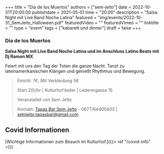 +++
title = "Dia de los Muertos"
authors = ["sem-jeito"]
date = 2022-10-31T20:00:00
publishdate = 2021-05-01
time = "20:00"
description = "Salsa Night mit Live Band Noche Latina"
featured = "img/events/2022-10-31_SemJeito_Halloween.pdf"
featuredVideo = ""
featuredVimeo = ""
linktitle = ""
type = "event"
tags = ["kabarett und dinner"]
draft = false
+++

### Dia de los Muertos
**Salsa Night mit Live Band Noche Latina und im Anschluss Latino Beats mit Dj Ramon MX**  

Feiert mit uns den Tag der Toten die ganze Nacht.  Tanzt zu lateinamerikanischen Klängen und genießt Rhythmus und Bewegung. 


>Eintritt: 7€, Mit Verkleidung 5€
>
>Start 20Uhr | Kulturhof:keller | Lederergasse 15
>
>Veranstaltet von Sem Je!to
>
>Kontakt: [Tapas Bar Sem Je!to](https://sem-jeito.at) - 0677/64405403 | semjeito.tapasbar@gmail.com



## Covid Informationen

[Wichtige Informationen zum Besuch im Kulturhof.]({{< ref "/covid-info" >}})

